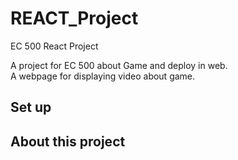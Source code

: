 # REACT_Project
EC 500 React Project

A project for EC 500 about Game and deploy in web.     
A webpage for displaying video about game.    

## Set up     


## About this project    


